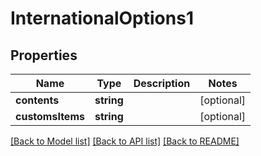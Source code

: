 # InternationalOptions1

## Properties
Name | Type | Description | Notes
------------ | ------------- | ------------- | -------------
**contents** | **string** |  | [optional] 
**customsItems** | **string** |  | [optional] 

[[Back to Model list]](../README.md#documentation-for-models) [[Back to API list]](../README.md#documentation-for-api-endpoints) [[Back to README]](../README.md)


